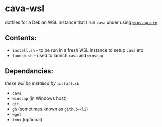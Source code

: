 # cava-wsl

dotfiles for a Debian WSL instance that I run `cava` under using [`winscap.exe`](https://github.com/quantum5/winscap)

## Contents:

- `install.sh` - to be run in a fresh WSL instance to setup `cava` etc
- `launch.sh` - used to launch `cava` and `winscap`

## Dependancies:

*these will be installed by `install.sh`*

- `cava`
- `winscap` (in Windows host)
- `git`
- `gh` (sometimes known as `github-cli`)
- `wget`
- `tmux` (optional)
